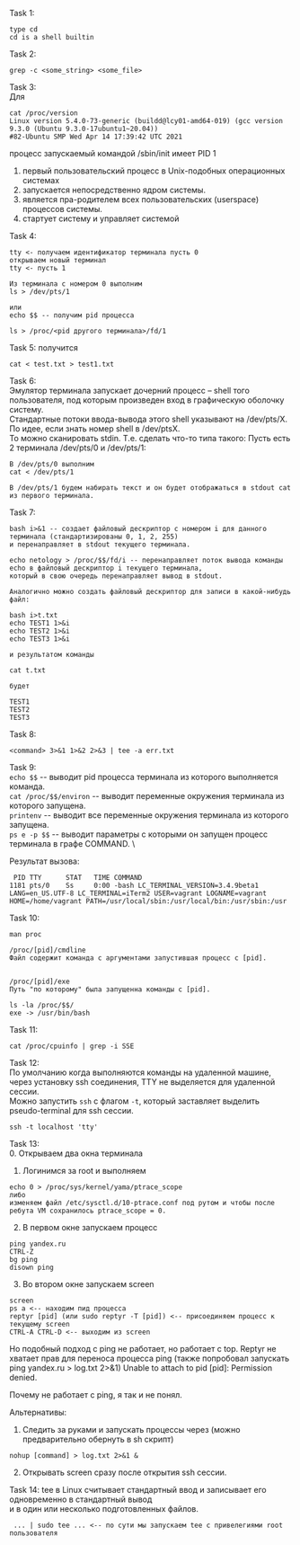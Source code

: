 Task 1:
```
type cd
cd is a shell builtin
```

Task 2:
```
grep -c <some_string> <some_file>
```

Task 3: \
Для
```
cat /proc/version
Linux version 5.4.0-73-generic (buildd@lcy01-amd64-019) (gcc version 9.3.0 (Ubuntu 9.3.0-17ubuntu1~20.04)) 
#82-Ubuntu SMP Wed Apr 14 17:39:42 UTC 2021
```
процесс запускаемый командой /sbin/init имеет PID 1
1. первый пользовательский процесс в Unix-подобных операционных системах
2. запускается непосредственно ядром системы.
3. является пра-родителем всех пользовательских (userspace) процессов системы.
4. стартует систему и управляет системой

Task 4:
```
tty <- получаем идентификатор терминала пусть 0
открываем новый терминал
tty <- пусть 1

Из терминала с номером 0 выполним
ls > /dev/pts/1

или
echo $$ -- получим pid процесса

ls > /proc/<pid другого терминала>/fd/1
```

Task 5: получится
```
cat < test.txt > test1.txt
```

Task 6: \
Эмулятор терминала запускает дочерний процесс – shell того пользователя,
под которым произведен вход в графическую оболочку систему. \
Стандартные потоки ввода-вывода этого shell указывают на /dev/pts/X. По идее, если знать номер shell в /dev/ptsX. \
То можно сканировать stdin. Т.е. сделать что-то типа такого:
Пусть есть 2 терминала /dev/pts/0 и /dev/pts/1:
```
В /dev/pts/0 выполним
cat < /dev/pts/1

В /dev/pts/1 будем набирать текст и он будет отображаться в stdout cat из первого терминала.
```

Task 7:
```
bash i>&1 -- создает файловый дескриптор с номером i для данного терминала (стандартизированы 0, 1, 2, 255)
и перенаправляет в stdout текущего терминала.

echo netology > /proc/$$/fd/i -- перенаправляет поток вывода команды echo в файловый дескриптор i текущего терминала,
который в свою очередь перенаправляет вывод в stdout.

Аналогично можно создать файловый дескриптор для записи в какой-нибудь файл:

bash i>t.txt
echo TEST1 1>&i
echo TEST2 1>&i
echo TEST3 1>&i

и результатом команды

cat t.txt

будет

TEST1
TEST2
TEST3
```

Task 8:
```
<command> 3>&1 1>&2 2>&3 | tee -a err.txt
```

Task 9: \
```echo $$```  -- выводит pid процесса терминала из которого выполняется команда. \
```cat /proc/$$/environ``` -- выводит переменные окружения терминала из которого запущена. \
```printenv``` -- выводит все переменные окружения терминала из которого запущена. \
```ps e -p $$``` -- выводит параметры с которыми он запущен процесс терминала в графе COMMAND. \

Результат вызова:
```
 PID TTY      STAT   TIME COMMAND
1181 pts/0    Ss     0:00 -bash LC_TERMINAL_VERSION=3.4.9beta1 LANG=en_US.UTF-8 LC_TERMINAL=iTerm2 USER=vagrant LOGNAME=vagrant HOME=/home/vagrant PATH=/usr/local/sbin:/usr/local/bin:/usr/sbin:/usr
```

Task 10:
```
man proc

/proc/[pid]/cmdline
Файл содержит команда с аргументами запустившая процесс с [pid].


/proc/[pid]/exe
Путь "по которому" была запущенна команды с [pid].

ls -la /proc/$$/
exe -> /usr/bin/bash
```

Task 11:
```
cat /proc/cpuinfo | grep -i SSE
```

Task 12: \
По умолчанию когда выполняются команды на удаленной машине, через установку ssh соединения, TTY не выделяется для удаленной сессии. \
Можно запустить ```ssh``` с флагом ```-t```, который заставляет выделить pseudo-terminal для ssh сессии.
```
ssh -t localhost 'tty'
```

Task 13: \
0. Открываем два окна терминала
1. Логинимся за root и выполняем
```
echo 0 > /proc/sys/kernel/yama/ptrace_scope
либо
изменяем файл /etc/sysctl.d/10-ptrace.conf под рутом и чтобы после ребута VM сохранилось ptrace_scope = 0.
```
2. В первом окне запускаем процесс
```
ping yandex.ru
CTRL-Z
bg ping
disown ping
```
3. Во втором окне запускаем screen
```
screen
ps a <-- находим пид процесса
reptyr [pid] (или sudo reptyr -T [pid]) <-- присоединяем процесс к текущему screen
CTRL-A CTRL-D <-- выходим из screen
```
Но подобный подход с ping не работает, но работает с top. 
Reptyr не хватает прав для переноса процесса ping (также попробовал запускать ping yandex.ru > log.txt 2>&1)
Unable to attach to pid [pid]: Permission denied.

Почему не работает с ping, я так и не понял.

Альтернативы:
1) Следить за руками и запускать процессы через (можно предварительно обернуть в sh скрипт)
```
nohup [command] > log.txt 2>&1 &
```
2) Открывать screen сразу после открытия ssh сессии.

Task 14:
tee в Linux считывает стандартный ввод и записывает его одновременно в стандартный вывод \
и в один или несколько подготовленных файлов. 
```
 ... | sudo tee ... <-- по сути мы запускаем tee c привелегиями root пользователя
```
